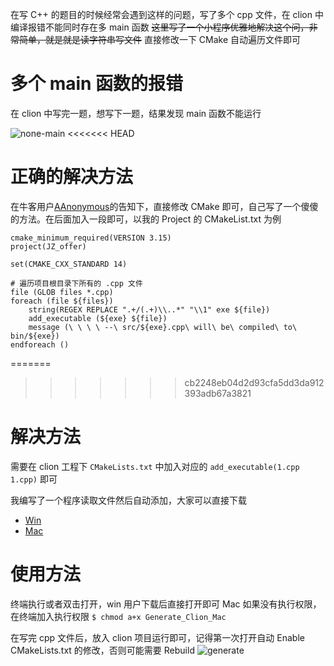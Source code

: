 在写 C++ 的题目的时候经常会遇到这样的问题，写了多个 cpp 文件，在 clion 中编译报错不能同时存在多 main 函数
~~这里写了一个小程序优雅地解决这个问，非常简单，就是就是读字符串写文件~~
直接修改一下 CMake 自动遍历文件即可

# 多个 main 函数的报错

在 clion 中写完一题，想写下一题，结果发现 main 函数不能运行

![none-main](http://image.cugxuan.cn/Software/clion/none-main.png)
<<<<<<< HEAD

# 正确的解决方法

在牛客用户[AAnonymous](https://www.nowcoder.com/profile/214695)的告知下，直接修改 CMake 即可，自己写了一个傻傻的方法。在后面加入一段即可，以我的 Project 的 CMakeList.txt 为例

```
cmake_minimum_required(VERSION 3.15)
project(JZ_offer)

set(CMAKE_CXX_STANDARD 14)

# 遍历项目根目录下所有的 .cpp 文件
file (GLOB files *.cpp)
foreach (file ${files})
    string(REGEX REPLACE ".+/(.+)\\..*" "\\1" exe ${file})
    add_executable (${exe} ${file})
    message (\ \ \ \ --\ src/${exe}.cpp\ will\ be\ compiled\ to\ bin/${exe})
endforeach ()
```
=======
>>>>>>> cb2248eb04d2d93cfa5dd3da912393adb67a3821

# 解决方法

需要在 clion 工程下 `CMakeLists.txt` 中加入对应的 `add_executable(1.cpp 1.cpp)` 即可

我编写了一个程序读取文件然后自动添加，大家可以直接下载

- [Win](https://github.com/cugxuan/Clion-CMakeList/releases/download/1.0/Generate_Clion_Win.exe)
- [Mac](https://github.com/cugxuan/Clion-CMakeList/releases/download/1.0/Generate_Clion_Mac)

# 使用方法

终端执行或者双击打开，win 用户下载后直接打开即可
Mac 如果没有执行权限，在终端加入执行权限
`$ chmod a+x Generate_Clion_Mac`

在写完 cpp 文件后，放入 clion 项目运行即可，记得第一次打开自动 Enable CMakeLists.txt 的修改，否则可能需要 Rebuild
![generate](http://image.cugxuan.cn/Software/clion/generate.png)
